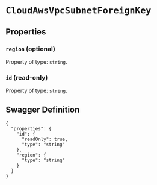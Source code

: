 # `CloudAwsVpcSubnetForeignKey` #







## Properties ##

### `region` (optional) ###




Property of type: `string`.




### `id` (read-only) ###




Property of type: `string`.







## Swagger Definition ##

    {
      "properties": {
        "id": {
          "readOnly": true, 
          "type": "string"
        }, 
        "region": {
          "type": "string"
        }
      }
    }
